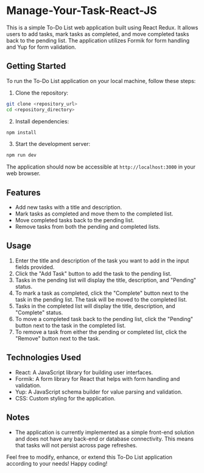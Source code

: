 # Manage-Your-Task-React-JS

This is a simple To-Do List web application built using React Redux. It allows users to add tasks, mark tasks as completed, and move completed tasks back to the pending list. The application utilizes Formik for form handling and Yup for form validation.

## Getting Started

To run the To-Do List application on your local machine, follow these steps:

1. Clone the repository:

```bash
git clone <repository_url>
cd <repository_directory>
```

2. Install dependencies:

```bash
npm install
```

3. Start the development server:

```bash
npm run dev 
```

The application should now be accessible at `http://localhost:3000` in your web browser.

## Features

- Add new tasks with a title and description.
- Mark tasks as completed and move them to the completed list.
- Move completed tasks back to the pending list.
- Remove tasks from both the pending and completed lists.

## Usage

1. Enter the title and description of the task you want to add in the input fields provided.
2. Click the "Add Task" button to add the task to the pending list.
3. Tasks in the pending list will display the title, description, and "Pending" status.
4. To mark a task as completed, click the "Complete" button next to the task in the pending list. The task will be moved to the completed list.
5. Tasks in the completed list will display the title, description, and "Complete" status.
6. To move a completed task back to the pending list, click the "Pending" button next to the task in the completed list.
7. To remove a task from either the pending or completed list, click the "Remove" button next to the task.

## Technologies Used

- React: A JavaScript library for building user interfaces.
- Formik: A form library for React that helps with form handling and validation.
- Yup: A JavaScript schema builder for value parsing and validation.
- CSS: Custom styling for the application.

## Notes

- The application is currently implemented as a simple front-end solution and does not have any back-end or database connectivity. This means that tasks will not persist across page refreshes.

Feel free to modify, enhance, or extend this To-Do List application according to your needs! Happy coding!
